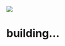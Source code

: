 [<img src="https://github.com/nanreh-dev/nanreh/assets/100144295/adc20965-e0bf-4a22-9a6d-6d3fbe23d229" />](https://github.com/nanreh-dev/nanreh/README.md)
# building...
